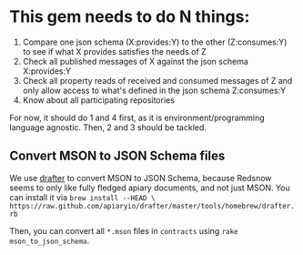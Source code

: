# This gem needs to do N things:

1) Compare one json schema (X:provides:Y) to the other (Z:consumes:Y) to see if what X provides satisfies the needs of Z
2) Check all published messages of X against the json schema X:provides:Y
3) Check all property reads of received and consumed messages of Z and only allow access to what's defined in the json schema Z:consumes:Y
4) Know about all participating repositories

For now, it should do 1 and 4 first, as it is environment/programming language agnostic. Then, 2 and 3 should be tackled.

## Convert MSON to JSON Schema files

We use  [drafter](https://github.com/apiaryio/drafter) to convert MSON to JSON Schema, because Redsnow seems to only like fully fledged apiary documents, and not just MSON. You can install it via `brew install --HEAD \
  https://raw.github.com/apiaryio/drafter/master/tools/homebrew/drafter.rb`

Then, you can convert all `*.mson` files in `contracts` using `rake
mson_to_json_schema`.
